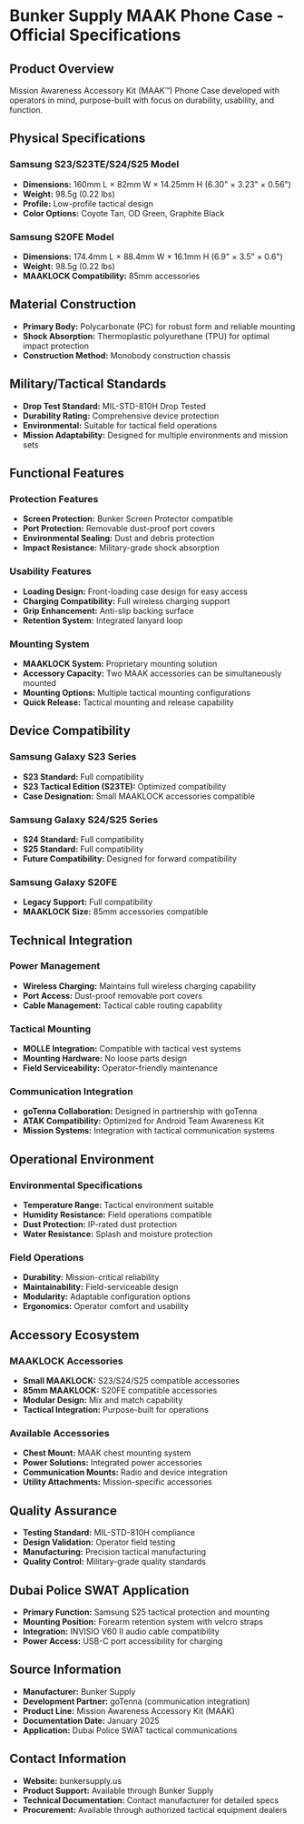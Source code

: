 # Bunker Supply MAAK Phone Case - Official Specifications

## Product Overview
Mission Awareness Accessory Kit (MAAK™) Phone Case developed with operators in mind, purpose-built with focus on durability, usability, and function.

## Physical Specifications

### Samsung S23/S23TE/S24/S25 Model
- **Dimensions:** 160mm L × 82mm W × 14.25mm H (6.30" × 3.23" × 0.56")
- **Weight:** 98.5g (0.22 lbs)
- **Profile:** Low-profile tactical design
- **Color Options:** Coyote Tan, OD Green, Graphite Black

### Samsung S20FE Model  
- **Dimensions:** 174.4mm L × 88.4mm W × 16.1mm H (6.9" × 3.5" × 0.6")
- **Weight:** 98.5g (0.22 lbs)
- **MAAKLOCK Compatibility:** 85mm accessories

## Material Construction
- **Primary Body:** Polycarbonate (PC) for robust form and reliable mounting
- **Shock Absorption:** Thermoplastic polyurethane (TPU) for optimal impact protection
- **Construction Method:** Monobody construction chassis

## Military/Tactical Standards
- **Drop Test Standard:** MIL-STD-810H Drop Tested
- **Durability Rating:** Comprehensive device protection
- **Environmental:** Suitable for tactical field operations
- **Mission Adaptability:** Designed for multiple environments and mission sets

## Functional Features

### Protection Features
- **Screen Protection:** Bunker Screen Protector compatible
- **Port Protection:** Removable dust-proof port covers
- **Environmental Sealing:** Dust and debris protection
- **Impact Resistance:** Military-grade shock absorption

### Usability Features
- **Loading Design:** Front-loading case design for easy access
- **Charging Compatibility:** Full wireless charging support
- **Grip Enhancement:** Anti-slip backing surface
- **Retention System:** Integrated lanyard loop

### Mounting System
- **MAAKLOCK System:** Proprietary mounting solution
- **Accessory Capacity:** Two MAAK accessories can be simultaneously mounted
- **Mounting Options:** Multiple tactical mounting configurations
- **Quick Release:** Tactical mounting and release capability

## Device Compatibility

### Samsung Galaxy S23 Series
- **S23 Standard:** Full compatibility
- **S23 Tactical Edition (S23TE):** Optimized compatibility
- **Case Designation:** Small MAAKLOCK accessories compatible

### Samsung Galaxy S24/S25 Series
- **S24 Standard:** Full compatibility  
- **S25 Standard:** Full compatibility
- **Future Compatibility:** Designed for forward compatibility

### Samsung Galaxy S20FE
- **Legacy Support:** Full compatibility
- **MAAKLOCK Size:** 85mm accessories compatible

## Technical Integration

### Power Management
- **Wireless Charging:** Maintains full wireless charging capability
- **Port Access:** Dust-proof removable port covers
- **Cable Management:** Tactical cable routing capability

### Tactical Mounting
- **MOLLE Integration:** Compatible with tactical vest systems
- **Mounting Hardware:** No loose parts design
- **Field Serviceability:** Operator-friendly maintenance

### Communication Integration
- **goTenna Collaboration:** Designed in partnership with goTenna
- **ATAK Compatibility:** Optimized for Android Team Awareness Kit
- **Mission Systems:** Integration with tactical communication systems

## Operational Environment

### Environmental Specifications
- **Temperature Range:** Tactical environment suitable
- **Humidity Resistance:** Field operations compatible
- **Dust Protection:** IP-rated dust protection
- **Water Resistance:** Splash and moisture protection

### Field Operations
- **Durability:** Mission-critical reliability
- **Maintainability:** Field-serviceable design
- **Modularity:** Adaptable configuration options
- **Ergonomics:** Operator comfort and usability

## Accessory Ecosystem

### MAAKLOCK Accessories
- **Small MAAKLOCK:** S23/S24/S25 compatible accessories
- **85mm MAAKLOCK:** S20FE compatible accessories
- **Modular Design:** Mix and match capability
- **Tactical Integration:** Purpose-built for operations

### Available Accessories
- **Chest Mount:** MAAK chest mounting system
- **Power Solutions:** Integrated power accessories
- **Communication Mounts:** Radio and device integration
- **Utility Attachments:** Mission-specific accessories

## Quality Assurance
- **Testing Standard:** MIL-STD-810H compliance
- **Design Validation:** Operator field testing
- **Manufacturing:** Precision tactical manufacturing
- **Quality Control:** Military-grade quality standards

## Dubai Police SWAT Application
- **Primary Function:** Samsung S25 tactical protection and mounting
- **Mounting Position:** Forearm retention system with velcro straps
- **Integration:** INVISIO V60 II audio cable compatibility
- **Power Access:** USB-C port accessibility for charging

## Source Information
- **Manufacturer:** Bunker Supply
- **Development Partner:** goTenna (communication integration)
- **Product Line:** Mission Awareness Accessory Kit (MAAK)
- **Documentation Date:** January 2025
- **Application:** Dubai Police SWAT tactical communications

## Contact Information
- **Website:** bunkersupply.us
- **Product Support:** Available through Bunker Supply
- **Technical Documentation:** Contact manufacturer for detailed specs
- **Procurement:** Available through authorized tactical equipment dealers